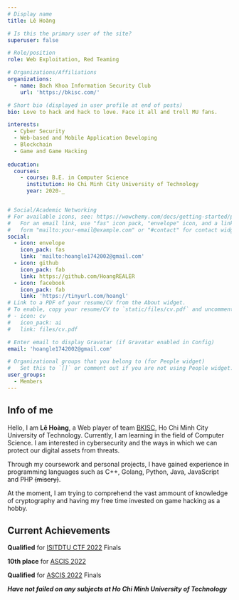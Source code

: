```yaml
---
# Display name
title: Lê Hoàng

# Is this the primary user of the site?
superuser: false

# Role/position
role: Web Exploitation, Red Teaming

# Organizations/Affiliations
organizations:
  - name: Bach Khoa Information Security Club
    url: 'https://bkisc.com/'

# Short bio (displayed in user profile at end of posts)
bio: Love to hack and hack to love. Face it all and troll MU fans.

interests:
  - Cyber Security
  - Web-based and Mobile Application Developing 
  - Blockchain
  - Game and Game Hacking
  
education:
  courses:
    - course: B.E. in Computer Science
      institution: Ho Chi Minh City University of Technology
      year: 2020-_


# Social/Academic Networking
# For available icons, see: https://wowchemy.com/docs/getting-started/page-builder/#icons
#   For an email link, use "fas" icon pack, "envelope" icon, and a link in the
#   form "mailto:your-email@example.com" or "#contact" for contact widget.
social:
  - icon: envelope
    icon_pack: fas
    link: 'mailto:hoangle1742002@gmail.com'
  - icon: github
    icon_pack: fab
    link: https://github.com/HoangREALER
  - icon: facebook
    icon_pack: fab
    link: 'https://tinyurl.com/hoangl'
# Link to a PDF of your resume/CV from the About widget.
# To enable, copy your resume/CV to `static/files/cv.pdf` and uncomment the lines below.
# - icon: cv
#   icon_pack: ai
#   link: files/cv.pdf

# Enter email to display Gravatar (if Gravatar enabled in Config)
email: 'hoangle1742002@gmail.com'

# Organizational groups that you belong to (for People widget)
#   Set this to `[]` or comment out if you are not using People widget.
user_groups:
  - Members
---
```


## Info of me

Hello, I am **Lê Hoàng**, a Web player of team [BKISC](https://bkisc.com), Ho Chi Minh City University of Technology. Currently, I am learning in the field of Computer Science. I am interested in cybersecurity and the ways in which we can protect our digital assets from threats.

Through my coursework and personal projects, I have gained experience in programming languages such as C++, Golang, Python, Java, JavaScript and PHP ~~(misery)~~.

At the moment, I am trying to comprehend the vast ammount of knowledge of cryptography and having my free time invested on game hacking as a hobby.


## Current Achievements

**Qualified** for [ISITDTU CTF 2022](https://ctftime.org/ctf/258) Finals


**10th place** for [ASCIS 2022](https://ascis.vnisa.org.vn/)


**Qualified** for [ASCIS 2022](https://ascis.vnisa.org.vn/) Finals


***Have not failed on any subjects at Ho Chi Minh University of Technology***
